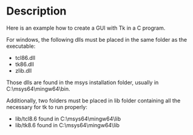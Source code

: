 # Description

Here is an example how to create a GUI with Tk in a C program.

For windows, the following dlls must be placed in the same folder as the executable:

* tcl86.dll
* tk86.dll
* zlib.dll

Those dlls are found in the msys installation folder, usually in C:\msys64\mingw64\bin.

Additionally, two folders must be placed in lib folder containing all the necessary for tk to run
properly:

* lib/tcl8.6 found in C:\msys64\mingw64\lib
* lib/tk8.6 found in C:\msys64\mingw64\lib
